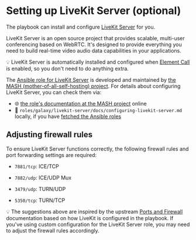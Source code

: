 <!--
SPDX-FileCopyrightText: 2024 wjbeckett
SPDX-FileCopyrightText: 2024 - 2025 Slavi Pantaleev

SPDX-License-Identifier: AGPL-3.0-or-later
-->

# Setting up LiveKit Server (optional)

The playbook can install and configure [LiveKit Server](https://github.com/livekit/livekit) for you.

LiveKit Server is an open source project that provides scalable, multi-user conferencing based on WebRTC. It's designed to provide everything you need to build real-time video audio data capabilities in your applications.

💡 LiveKit Server is automatically installed and configured when [Element Call](configuring-playbook-element-call.md) is enabled, so you don't need to do anything extra.

The [Ansible role for LiveKit Server](https://github.com/mother-of-all-self-hosting/ansible-role-livekit-server) is developed and maintained by [the MASH (mother-of-all-self-hosting) project](https://github.com/mother-of-all-self-hosting). For details about configuring LiveKit Server, you can check them via:
- 🌐 [the role's documentation at the MASH project](https://github.com/mother-of-all-self-hosting/ansible-role-livekit-server/blob/main/docs/configuring-livekit-server.md) online
- 📁 `roles/galaxy/livekit-server/docs/configuring-livekit-server.md` locally, if you have [fetched the Ansible roles](installing.md#update-ansible-roles)

## Adjusting firewall rules

To ensure LiveKit Server functions correctly, the following firewall rules and port forwarding settings are required:

- `7881/tcp`: ICE/TCP

- `7882/udp`: ICE/UDP Mux

- `3479/udp`: TURN/UDP

- `5350/tcp`: TURN/TCP

💡 The suggestions above are inspired by the upstream [Ports and Firewall](https://docs.livekit.io/home/self-hosting/ports-firewall/) documentation based on how LiveKit is configured in the playbook. If you've using custom configuration for the LiveKit Server role, you may need to adjust the firewall rules accordingly.
